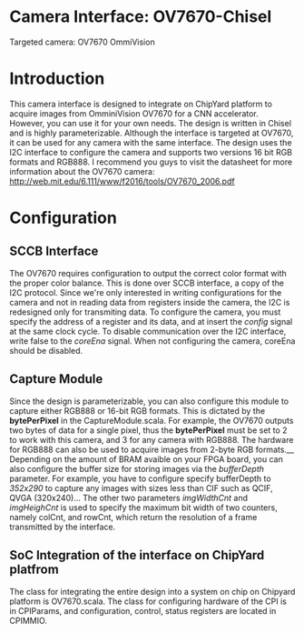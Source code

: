 # Camera Interface: OV7670-Chisel
Targeted camera: OV7670 OmmiVision
# Introduction
This camera interface is designed to integrate on ChipYard platform to acquire images from OmminiVision OV7670 for a CNN accelerator. However, you can use it for your own needs. The design is written in Chisel and is highly parameterizable. Although the interface is targeted at OV7670, it can be used for any camera with the same interface. The design uses the I2C interface to configure the camera and supports two versions 16 bit RGB formats and RGB888. I recommend you guys to visit the datasheet for more information about the OV7670 camera: http://web.mit.edu/6.111/www/f2016/tools/OV7670_2006.pdf
# Configuration
## SCCB Interface
The OV7670 requires configuration to output the correct color format with the proper color balance. This is done over SCCB interface, a copy of the I2C protocol. Since we're only interested in writing configurations for the camera and not in reading data from registers inside the camera, the I2C is redesigned only for transmiting data. To configure the camera, you must specify the address of a register and its data, and at insert the *config* signal at the same clock cycle. To disable communication over the I2C interface, write false to the *coreEna* signal. When not configuring the camera, coreEna should be disabled.
## Capture Module
Since the design is parameterizable, you can also configure this module to capture either RGB888 or 16-bit RGB formats. This is dictated by the **bytePerPixel** in the CaptureModule.scala. For example, the OV7670 outputs two bytes of data for a single pixel, thus the **bytePerPixel** must be set to 2 to work with this camera, and 3 for any camera with RGB888. The hardware for RGB888 can also be used to acquire images from 2-byte RGB formats.__
Depending on the amount of BRAM avaible on your FPGA board, you can also configure the buffer size for storing images via the *bufferDepth* parameter. For example, you have to configure specify bufferDepth to *352x290* to capture any images with sizes less than CIF such as QCIF, QVGA (320x240)... The other two parameters *imgWidthCnt* and *imgHeighCnt* is used to specify the maximum bit width of two counters, namely colCnt, and rowCnt, which return the resolution of a frame transmitted by the interface.
## SoC Integration of the interface on ChipYard platfrom
The class for integrating the entire design into a system on chip on Chipyard platform is OV7670.scala. The class for configuring hardware of the CPI is in CPIParams, and configuration, control, status registers are located in CPIMMIO.

